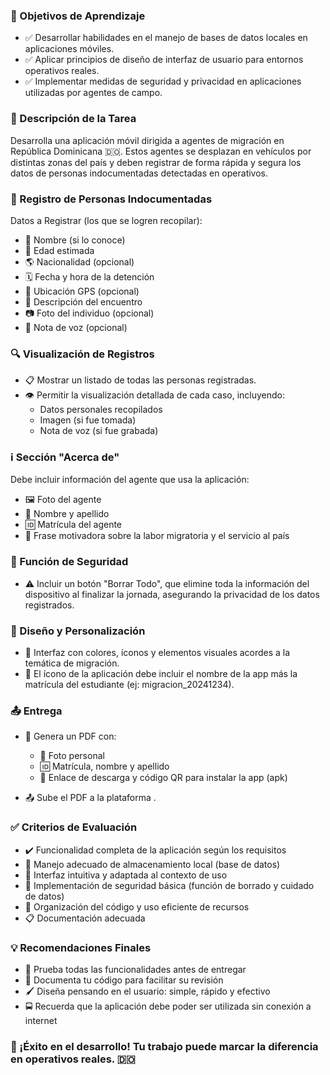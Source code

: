 ### 🎯 Objetivos de Aprendizaje

- ✅ Desarrollar habilidades en el manejo de bases de datos locales en aplicaciones móviles.
- ✅ Aplicar principios de diseño de interfaz de usuario para entornos operativos reales.
- ✅ Implementar medidas de seguridad y privacidad en aplicaciones utilizadas por agentes de campo.

### 📌 Descripción de la Tarea

Desarrolla una aplicación móvil dirigida a agentes de migración en República Dominicana 🇩🇴. Estos agentes se desplazan en vehículos por distintas zonas del país y deben registrar de forma rápida y segura los datos de personas indocumentadas detectadas en operativos.

### 📝 Registro de Personas Indocumentadas

Datos a Registrar (los que se logren recopilar):

- 🧾 Nombre (si lo conoce)
- 🎂 Edad estimada
- 🌎 Nacionalidad (opcional)
- 🗓️ Fecha y hora de la detención
- 📍 Ubicación GPS (opcional)
- 📝 Descripción del encuentro
- 📷 Foto del individuo (opcional)
- 🎤 Nota de voz (opcional)

### 🔍 Visualización de Registros

- 📋 Mostrar un listado de todas las personas registradas.
- 👁️ Permitir la visualización detallada de cada caso, incluyendo:
  - Datos personales recopilados
  - Imagen (si fue tomada)
  - Nota de voz (si fue grabada)

### ℹ️ Sección "Acerca de"

Debe incluir información del agente que usa la aplicación:

- 🖼️ Foto del agente
- 📝 Nombre y apellido
- 🆔 Matrícula del agente
- 💬 Frase motivadora sobre la labor migratoria y el servicio al país

### 🛑 Función de Seguridad

- ⚠️ Incluir un botón "Borrar Todo", que elimine toda la información del dispositivo al finalizar la jornada, asegurando la privacidad de los datos registrados.

### 🎨 Diseño y Personalización

- 🎨 Interfaz con colores, íconos y elementos visuales acordes a la temática de migración.
- 📲 El ícono de la aplicación debe incluir el nombre de la app más la matrícula del estudiante (ej: migracion_20241234).

### 📤 Entrega

- 📄 Genera un PDF con:

  - 📸 Foto personal
  - 🆔 Matrícula, nombre y apellido
  - 🔗 Enlace de descarga y código QR para instalar la app (apk)

- 📤 Sube el PDF a la plataforma .

### ✅ Criterios de Evaluación

- ✔️ Funcionalidad completa de la aplicación según los requisitos
- 📂 Manejo adecuado de almacenamiento local (base de datos)
- 🎨 Interfaz intuitiva y adaptada al contexto de uso
- 🔐 Implementación de seguridad básica (función de borrado y cuidado de datos)
- 🧹 Organización del código y uso eficiente de recursos
- 📋 Documentación adecuada

### 💡 Recomendaciones Finales

- 🔄 Prueba todas las funcionalidades antes de entregar
- 📖 Documenta tu código para facilitar su revisión
- 🖌️ Diseña pensando en el usuario: simple, rápido y efectivo
- 🚍 Recuerda que la aplicación debe poder ser utilizada sin conexión a internet

### 🚀 ¡Éxito en el desarrollo! Tu trabajo puede marcar la diferencia en operativos reales. 🇩🇴
